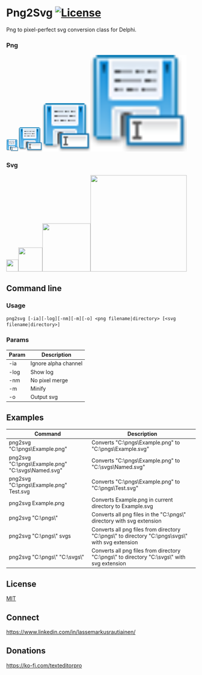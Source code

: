 # Png2Svg [![License](https://img.shields.io/badge/License-MIT-yellowgreen.svg)](https://opensource.org/licenses/MIT) 

Png to pixel-perfect svg conversion class for Delphi.

### Png
<img src="./Assets/Save_as.png" width="32" height="32"><img src="./Assets/Save_as.png" width="64" height="64"><img src="./Assets/Save_as.png" width="128" height="128"><img src="./Assets/Save_as.png" width="256" height="256">

### Svg
<img src="./Assets/Save_as.svg" width="32" height="32"><img src="./Assets/Save_as.svg" width="64" height="64"><img src="./Assets/Save_as.svg" width="128" height="128"><img src="./Assets/Save_as.svg" width="256" height="256">

## Command line 

### Usage

```
png2svg [-ia][-log][-nm][-m][-o] <png filename|directory> [<svg filename|directory>]
```

### Params

|Param|Description|
|-----|-----------|
|-ia|Ignore alpha channel|
|-log|Show log|
|-nm|No pixel merge|
|-m|Minify|
|-o|Output svg|

## Examples

|Command|Description|
|-------|-----------|
|png2svg "C:\pngs\Example.png"|Converts "C:\pngs\Example.png" to "C:\pngs\Example.svg"|
|png2svg "C:\pngs\Example.png" "C:\svgs\Named.svg"|Converts "C:\pngs\Example.png" to "C:\svgs\Named.svg"|
|png2svg "C:\pngs\Example.png" Test.svg|Converts "C:\pngs\Example.png" to "C:\pngs\Test.svg"|
|png2svg Example.png|Converts Example.png in current directory to Example.svg|
|png2svg "C:\pngs\\"|Converts all png files in the "C:\pngs\\" directory with svg extension|
|png2svg "C:\pngs\\" svgs|Converts all png files from directory "C:\pngs\\" to directory "C:\pngs\svgs\\" with svg extension|
|png2svg "C:\pngs\\" "C:\svgs\\"|Converts all png files from directory "C:\pngs\\" to directory "C:\svgs\\" with svg extension|

## License

[MIT](https://github.com/TextEditorPro/Png2Svg/blob/main/LICENSE)

## Connect

https://www.linkedin.com/in/lassemarkusrautiainen/

## Donations

https://ko-fi.com/texteditorpro
